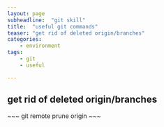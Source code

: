 ```yaml
---
layout: page
subheadline:  "git skill"
title:  "useful git commands"
teaser: "get rid of deleted origin/branches"
categories:
    - environment
tags:
    - git
    - useful 

---
```


<h2> get rid of deleted origin/branches </h2> 
~~~
git remote prune origin
~~~



